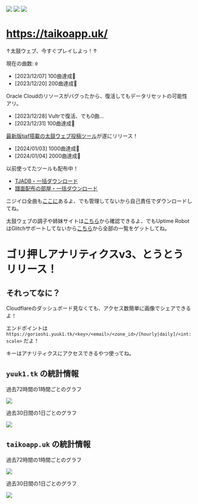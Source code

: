 [![](https://badgen.net/badge/github/yuukialpha/0D1117?icon)](https://github.com/yuukialpha)
[![](https://badgen.net/badge/codeberg/mofusky/2185D0)](https://codeberg.org/mofusky)
![](https://badgen.net/badge/paypay/yfpk/FF0E33)

# https://taikoapp.uk/
↑太鼓ウェブ、今すぐプレイしよっ！↑

現在の曲数: <code id="taiko-size">0</code>

- [2023/12/07] 100曲達成🎉
- [2023/12/20] 200曲達成🎉

Oracle Cloudのリソースがバグったから、復活してもデータリセットの可能性アリ。

- [2023/12/28] Vultrで復活、でも0曲…
- [2023/12/31] 100曲達成🥳

[最新版tjaf搭載の太鼓ウェブ投稿ツール](https://codeberg.org/mofusky/taiko-web-easy-post-tool)が遂にリリース！

- [2024/01/03] 1000曲達成🥳
- [2024/01/04] 2000曲達成🥳

以前使ってたツールも配布中！

- [TJADB・一括ダウンロード](https://codeberg.org/mofusky/tjadb-downloader)
- [譜面配布の部屋・一括ダウンロード](https://codeberg.org/mofusky/humenroom-downloader)

ニジイロ全曲も[ここに](https://drive.google.com/drive/folders/19eGJLDkiTt2qsJ2-YMrhvuV6VvxZYcWE?usp=sharing)あるよ、でも管理してないから自己責任でダウンロードしてね。

太鼓ウェブの調子や姉妹サイトは[こちら](https://stats.uptimerobot.com/vvPZrsOyo5/)から確認できるよ、でもUptime RobotはGlitchサポートしてないから[こちら](https://rentry.co/f3c9y)から全部の一覧をゲットしてね。

# ゴリ押しアナリティクスv3、とうとうリリース！
## それってなに？
Cloudflareのダッシュボード見なくても、アクセス数簡単に画像でシェアできるよ！

エンドポイントは `https://gorioshi.yuuk1.tk/<key>/<email>/<zone_id>/[hourly|daily]/<int:scale>` だよ！

キーはアナリティクスにアクセスできるやつ使ってね。

## `yuuk1.tk` の統計情報

過去72時間の1時間ごとのグラフ

![](https://gorioshi.yuuk1.tk/xFksuatVZcO5_r_JpSak7wRxV0r3OMD-Qe1WxjXC/skifree@skiff.com/3ace6ae0587033b37c79e168cf60c234/hourly/72)

過去30日間の1日ごとのグラフ

![](https://gorioshi.yuuk1.tk/xFksuatVZcO5_r_JpSak7wRxV0r3OMD-Qe1WxjXC/skifree@skiff.com/3ace6ae0587033b37c79e168cf60c234/daily/30)

## `taikoapp.uk` の統計情報

過去72時間の1時間ごとのグラフ

![](https://gorioshi.yuuk1.tk/xFksuatVZcO5_r_JpSak7wRxV0r3OMD-Qe1WxjXC/skifree@skiff.com/176677a44c89b3aa8ab0a33f2d7108c3/hourly/72)

過去30日間の1日ごとのグラフ

![](https://gorioshi.yuuk1.tk/xFksuatVZcO5_r_JpSak7wRxV0r3OMD-Qe1WxjXC/skifree@skiff.com/176677a44c89b3aa8ab0a33f2d7108c3/daily/30)
